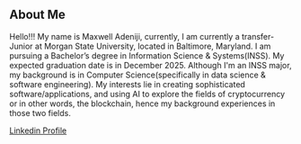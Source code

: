## About Me
Hello!!! My name is Maxwell Adeniji, currently, I am currently a transfer-Junior at Morgan State University, located in Baltimore, Maryland. I am pursuing a Bachelor’s degree in Information Science & Systems(INSS). My expected graduation date is in December 2025. Although I'm an INSS major, my background is in Computer Science(specifically in data science & software engineering). My interests lie in creating sophisticated software/applications, and using AI to explore the fields of cryptocurrency or in other words, the blockchain, hence my background experiences in those two fields.

[Linkedin Profile](https://www.linkedin.com/in/maxwell-adeniji-149330245/)

